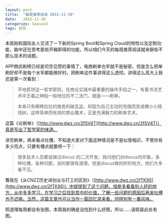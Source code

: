 ```yaml
---
layout: post
title:  "每周推荐阅读 2015-11-30"
date:   2015-11-30
categories: Season3
tags: 经验
---
```


本周刚和国际友人交流了一下新的Spring Boot和Spring Cloud的特性以及定制功能，脑中还在思考那些开箱即得的功能，所以咱们今天的每周推荐阅读就来聊些不那么技术的话题。

APP商店刷榜已经是司空见惯的事情了，电商刷单也早就不是秘密，但是怎么把单刷好却不是每个水军都能做好的，把刷单这件事讲得这么透彻，讲得这么高大上我还是第一次看到：

> 平地抠饼这一哲学原则，在商业实践中最重要的操作手段之一，有着书法艺术中王羲之神贴一般地位的不二法门，就是——刷单。

> 本来只有稀稀拉拉的施舍的破瓦盆，却因为自己主动的充值而变成棵小小摇钱树，这样简单而有效的商业魔术，正是充满魅力的刷单艺术。

这篇《论刷单》（[http://www.dwz.cn/2fSV4T](http://www.dwz.cn/2fSV4T)）真是写出了哲学家的味道。

讲完刷单，再来看点吐槽，不知道大家对下面这种情况是不是似曾相识，不管你有多少亮点，只要有槽点就要喷一下：

> 很多技术人员都说做过discuz 的二次开发，我问他们对discuz的印象，各种吐槽，各种问题，说的都很有道理，但是discuz做的好的地方，他们大多看不见。

 曹政在《从CNZZ历史讲创业与打工的区别》（[http://www.dwz.cn/2fTK9S](http://www.dwz.cn/2fTK9S)）中就提到了这个问题，咱能多看看别人好的地方，从中多多学习，在学习之后找到其中的价值，了解一些问题的原因后再来吐槽也不迟嘛。当然，这篇文章也可以当作一篇回忆录来看，同样别有一番风味。

 照道理每周都会有张图，本周我的确是没找到什么好图，所以……请假装此处有图。
